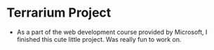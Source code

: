 # Terrarium Project

- As a part of the web development course provided by Microsoft, I finished this cute little project. Was really fun to work on. 